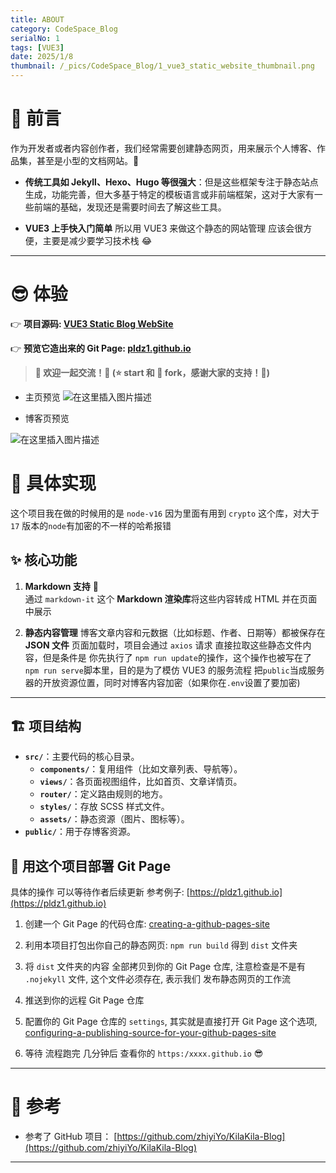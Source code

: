 ```yaml
---
title: ABOUT
category: CodeSpace_Blog
serialNo: 1
tags: [VUE3]
date: 2025/1/8
thumbnail: /_pics/CodeSpace_Blog/1_vue3_static_website_thumbnail.png
---
```


# 🌟 前言

作为开发者或者内容创作者，我们经常需要创建静态网页，用来展示个人博客、作品集，甚至是小型的文档网站。🎨

- **传统工具如 Jekyll、Hexo、Hugo 等很强大**：但是这些框架专注于静态站点生成，功能完善，但大多基于特定的模板语言或非前端框架，这对于大家有一些前端的基础，发现还是需要时间去了解这些工具。

- **VUE3 上手快入门简单** 所以用 VUE3 来做这个静态的网站管理 应该会很方便，主要是减少要学习技术栈 😂

---

# 😎 体验

👉 **项目源码: [VUE3 Static Blog WebSite](https://github.com/pldz1/VUE3_Static_Blog_WebSite)**

👉 **预览它造出来的 Git Page: [pldz1.github.io](https://pldz1.github.io)**

> **🎉 欢迎一起交流！💬 (⭐️ start 和 🍴 fork，感谢大家的支持！🙏)**

- 主页预览
  ![在这里插入图片描述](https://i-blog.csdnimg.cn/direct/d8cf33dfcc144d41b067dc21e3017ebe.gif)

- 博客页预览

![在这里插入图片描述](https://i-blog.csdnimg.cn/direct/e3b2d6e26b054e5ba8044ae55edb9297.gif)

# 🔨 具体实现

这个项目我在做的时候用的是 `node-v16` 因为里面有用到 `crypto` 这个库，对大于`17` 版本的`node`有加密的不一样的哈希报错

## ✨ 核心功能

1. **Markdown 支持** 📝  
   通过 `markdown-it` 这个 **Markdown 渲染库**将这些内容转成 HTML 并在页面中展示

2. **静态内容管理**
   博客文章内容和元数据（比如标题、作者、日期等）都被保存在 **JSON 文件** 页面加载时，项目会通过 `axios` 请求 直接拉取这些静态文件内容，但是条件是 你先执行了 `npm run update`的操作，这个操作也被写在了 `npm run serve`脚本里，目的是为了模仿 VUE3 的服务流程 把`public`当成服务器的开放资源位置，同时对博客内容加密（如果你在`.env`设置了要加密)

---

## 🏗️ 项目结构

- **`src/`**：主要代码的核心目录。
  - **`components/`**：复用组件（比如文章列表、导航等）。
  - **`views/`**：各页面视图组件，比如首页、文章详情页。
  - **`router/`**：定义路由规则的地方。
  - **`styles/`**：存放 SCSS 样式文件。
  - **`assets/`**：静态资源（图片、图标等）。
- **`public/`**：用于存博客资源。

## 🚀 用这个项目部署 Git Page

具体的操作 可以等待作者后续更新 参考例子: [https://pldz1.github.io](https://pldz1.github.io)

1. 创建一个 Git Page 的代码仓库: [creating-a-github-pages-site](https://docs.github.com/zh/pages/getting-started-with-github-pages/creating-a-github-pages-site)

2. 利用本项目打包出你自己的静态网页: `npm run build` 得到 `dist` 文件夹

3. 将 `dist` 文件夹的内容 全部拷贝到你的 Git Page 仓库, 注意检查是不是有 `.nojekyll` 文件, 这个文件必须存在, 表示我们 发布静态网页的工作流

4. 推送到你的远程 Git Page 仓库

5. 配置你的 Git Page 仓库的 `settings`, 其实就是直接打开 Git Page 这个选项, [configuring-a-publishing-source-for-your-github-pages-site](https://docs.github.com/zh/pages/getting-started-with-github-pages/configuring-a-publishing-source-for-your-github-pages-site)

6. 等待 流程跑完 几分钟后 查看你的 `https:/xxxx.github.io` 😎

---

# 📖 参考

- 参考了 GitHub 项目： [https://github.com/zhiyiYo/KilaKila-Blog](https://github.com/zhiyiYo/KilaKila-Blog)

---
